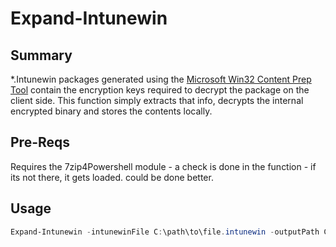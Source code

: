 # Expand-Intunewin

## Summary

*.Intunewin packages generated using the [Microsoft Win32 Content Prep Tool](https://github.com/Microsoft/Microsoft-Win32-Content-Prep-Tool) contain the encryption keys required to decrypt the package on the client side. This function simply extracts that info, decrypts the internal encrypted binary and stores the contents locally.

## Pre-Reqs

Requires the 7zip4Powershell module - a check is done in the function - if its not there, it gets loaded. could be done better.

## Usage

``` powershell
Expand-Intunewin -intunewinFile C:\path\to\file.intunewin -outputPath C:\path\to\files